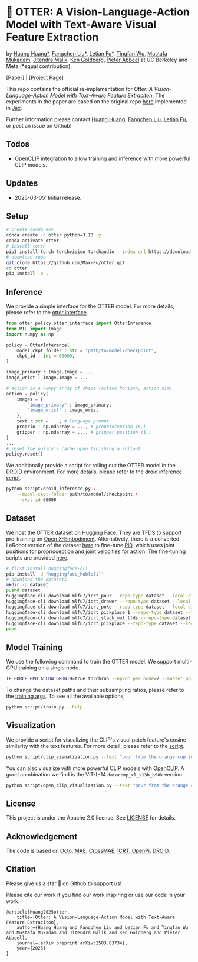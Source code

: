 # 🦦 OTTER: A Vision-Language-Action Model with Text-Aware Visual Feature Extraction
by <a href="https://qingh097.github.io/">Huang Huang*</a>, <a href="https://fangchenliu.github.io/">Fangchen Liu*</a>, <a href="https://max-fu.github.io">Letian Fu*</a>, <a href="https://scholar.google.com/citations?user=9bt2Z5QAAAAJ&hl=en">Tingfan Wu</a>, <a href="https://www.mustafamukadam.com/">Mustafa Mukadam</a>, <a href="https://people.eecs.berkeley.edu/~malik/">Jitendra Malik</a>, <a href="https://goldberg.berkeley.edu">Ken Goldberg</a>, <a href="https://people.eecs.berkeley.edu/~pabbeel/">Pieter Abbeel</a> at UC Berkeley and Meta (*equal contribution).

[[Paper](http://arxiv.org/abs/2503.03734)] | [[Project Page](https://ottervla.github.io/)]

This repo contains the official re-implementation for *Otter: A Vision-Language-Action Model with Text-Aware Feature Extraciton*. The experiments in the paper are based on the original repo [here](https://github.com/FangchenLiu/otter_jax) implemented in [Jax](https://github.com/google/jax). 

Further information please contact <a href="https://qingh097.github.io/">Huang Huang</a>, <a href="https://fangchenliu.github.io/">Fangchen Liu</a>, <a href="https://max-fu.github.io">Letian Fu</a>, or post an issue on Github!

## Todos 
- [OpenCLIP](https://github.com/mlfoundations/open_clip) integration to allow training and inference with more powerful CLIP models.

## Updates  
- 2025-03-05: Initial release. 

## Setup
```bash
# create conda env
conda create -n otter python=3.10 -y
conda activate otter
# install torch
pip3 install torch torchvision torchaudio --index-url https://download.pytorch.org/whl/cu126
# download repo 
git clone https://github.com/Max-Fu/otter.git
cd otter
pip install -e .
```

## Inference
We provide a simple interface for the OTTER model. For more details, please refer to the [otter interface](otter/policy/otter_interface.py).
```python
from otter.policy.otter_interface import OtterInference
from PIL import Image
import numpy as np

policy = OtterInference(
    model_ckpt_folder : str = "path/to/model/checkpoint",
    ckpt_id : int = 60000,
)

image_primary : Image.Image = ...
image_wrist : Image.Image = ...

# action is a numpy array of shape (action_horizon, action_dim)
action = policy(
    images = {
        "image_primary" : image_primary,
        "image_wrist" : image_wrist
    }, 
    text : str = ..., # language prompt
    proprio : np.ndarray = ..., # proprioception (6,)
    gripper : np.ndarray = ..., # gripper position (1,)
)
... 
# reset the policy's cache upon finishing a rollout 
policy.reset()
```
We additionally provide a script for rolling out the OTTER model in the DROID environment. For more details, please refer to the [droid inference script](script/droid_inference.py).
```bash
python script/droid_inference.py \
    --model-ckpt-folder path/to/model/checkpoint \
    --ckpt-id 60000 
```

## Dataset
We host the OTTER dataset on Hugging Face. They are TFDS to support pre-training on [Open X-Embodiment](https://robotics-transformer-x.github.io/). Alternatively, there is a converted LeRobot version of the dataset [here](https://huggingface.co/datasets/mlfu7/pi0_conversion) to fine-tune [Pi0](https://github.com/Physical-Intelligence/openpi), which uses joint positions for proprioception and joint velocities for action. The fine-tuning scripts are provided [here](https://github.com/Max-Fu/openpi). 
```bash
# first install huggingface-cli
pip install -U "huggingface_hub[cli]"
# download the datasets
mkdir -p dataset
pushd dataset
huggingface-cli download mlfu7/icrt_pour --repo-type dataset --local-dir .
huggingface-cli download mlfu7/icrt_drawer --repo-type dataset --local-dir .
huggingface-cli download mlfu7/icrt_poke --repo-type dataset --local-dir .
huggingface-cli download mlfu7/icrt_pickplace_1 --repo-type dataset --local-dir .
huggingface-cli download mlfu7/icrt_stack_mul_tfds --repo-type dataset --local-dir .
huggingface-cli download mlfu7/icrt_pickplace --repo-type dataset --local-dir .
popd
```

## Model Training 
We use the following command to train the OTTER model. We support multi-GPU training on a single node.
```bash 
TF_FORCE_GPU_ALLOW_GROWTH=true torchrun --nproc_per_node=2 --master_port=1255 script/train.py --logging-cfg.log-name <log_name> --logging-cfg.output-dir <output_dir> --shared-cfg.batch-size 128
```
To change the dataset paths and their subsampling ratios, please refer to the [training args](otter/util/args.py).
To see all the available options, 
```bash 
python script/train.py --help
```

## Visualization
We provide a script for visualizing the CLIP's visual patch feature's cosine similarity with the text features. For more detail, please refer to the [script](script/clip_visualization.py).
```bash
python script/clip_visualization.py --text "pour from the orange cup into the pink bowl" --image asset/droid_image.png 
```
You can also visualize with more powerful CLIP models with [OpenCLIP](https://github.com/mlfoundations/open_clip). A good combination we find is the ViT-L-14 `datacomp_xl_s13b_b90k` version. 
```bash 
python script/open_clip_visualization.py --text "pour from the orange cup into the pink bowl" --image asset/droid_image.png 
```

## License
This project is under the Apache 2.0 license. See [LICENSE](LICENSE.txt) for details.

## Acknowledgement
The code is based on [Octo](https://octo-models.github.io/), [MAE](https://github.com/facebookresearch/mae), [CrossMAE](https://github.com/TonyLianLong/CrossMAE), [ICRT](https://github.com/Max-Fu/icrt), [OpenPi](https://github.com/Physical-Intelligence/openpi), [DROID](https://droid-dataset.github.io/).

## Citation 
Please give us a star 🌟 on Github to support us!

Please cite our work if you find our work inspiring or use our code in your work:
```
@article{huang2025otter,
    title={Otter: A Vision-Language-Action Model with Text-Aware Feature Extraciton}, 
    author={Huang Huang and Fangchen Liu and Letian Fu and Tingfan Wu and Mustafa Mukadam and Jitendra Malik and Ken Goldberg and Pieter Abbeel},
    journal={arXiv preprint arXiv:2503.03734},
    year={2025}
}
```
